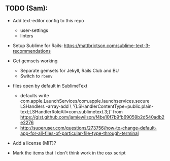 ## TODO (Sam):
- Add text-editor config to this repo
    + user-settings
    + linters
- Setup Sublime for Rails: https://mattbrictson.com/sublime-text-3-recommendations

- Get gemsets working
    + Separate gemsets for Jekyll, Rails Club and BU
    + Switch to `rbenv`

- files open by default in SublimeText
    + defaults write com.apple.LaunchServices/com.apple.launchservices.secure LSHandlers -array-add \ '{LSHandlerContentType=public.plain-text;LSHandlerRoleAll=com.sublimetext.3;}' from https://gist.github.com/jamiewilson/f4be10f7b9fb69059b2d540adb2e2276
    + http://superuser.com/questions/273756/how-to-change-default-app-for-all-files-of-particular-file-type-through-terminal

- Add a license (MIT)?
- Mark the items that I don't think work in the osx script
